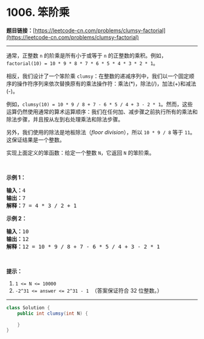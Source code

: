 # 1006. 笨阶乘

**题目链接：**[https://leetcode-cn.com/problems/clumsy-factorial](https://leetcode-cn.com/problems/clumsy-factorial)

---

<div class="content__1Y2H">
 <div class="notranslate">
  <p>通常，正整数 <code>n</code> 的阶乘是所有小于或等于 <code>n</code> 的正整数的乘积。例如，<code>factorial(10) = 10 * 9 * 8 * 7 * 6 * 5 * 4 * 3 * 2 * 1</code>。</p> 
  <p>相反，我们设计了一个笨阶乘 <code>clumsy</code>：在整数的递减序列中，我们以一个固定顺序的操作符序列来依次替换原有的乘法操作符：乘法(*)，除法(/)，加法(+)和减法(-)。</p> 
  <p>例如，<code>clumsy(10) = 10 * 9 / 8 + 7 - 6 * 5 / 4 + 3 - 2 * 1</code>。然而，这些运算仍然使用通常的算术运算顺序：我们在任何加、减步骤之前执行所有的乘法和除法步骤，并且按从左到右处理乘法和除法步骤。</p> 
  <p>另外，我们使用的除法是地板除法（<em>floor division</em>），所以&nbsp;<code>10 * 9 / 8</code>&nbsp;等于&nbsp;<code>11</code>。这保证结果是一个整数。</p> 
  <p>实现上面定义的笨函数：给定一个整数 <code>N</code>，它返回 <code>N</code> 的笨阶乘。</p> 
  <p>&nbsp;</p> 
  <p><strong>示例 1：</strong></p> 
  <pre class="language-text"><strong>输入：</strong>4
<strong>输出：</strong>7
<strong>解释：</strong>7 = 4 * 3 / 2 + 1
</pre> 
  <p><strong>示例 2：</strong></p> 
  <pre class="language-text"><strong>输入：</strong>10
<strong>输出：</strong>12
<strong>解释：</strong>12 = 10 * 9 / 8 + 7 - 6 * 5 / 4 + 3 - 2 * 1
</pre> 
  <p>&nbsp;</p> 
  <p><strong>提示：</strong></p> 
  <ol> 
   <li><code>1 &lt;= N &lt;= 10000</code></li> 
   <li><code>-2^31 &lt;= answer &lt;= 2^31 - 1</code>&nbsp; （答案保证符合 32 位整数。）</li> 
  </ol> 
 </div>
</div>

---

```java
class Solution {
    public int clumsy(int N) {
        
    }
}
```
